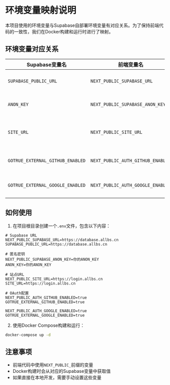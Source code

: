 # 环境变量映射说明

本项目使用的环境变量与Supabase自部署环境变量有对应关系。为了保持前端代码的一致性，我们在Docker构建和运行时进行了映射。

## 环境变量对应关系

| Supabase变量名 | 前端变量名 | 说明 |
|--------------|-----------|------|
| `SUPABASE_PUBLIC_URL` | `NEXT_PUBLIC_SUPABASE_URL` | Supabase API服务地址 |
| `ANON_KEY` | `NEXT_PUBLIC_SUPABASE_ANON_KEY` | Supabase匿名访问密钥 |
| `SITE_URL` | `NEXT_PUBLIC_SITE_URL` | 应用站点URL，用于OAuth回调 |
| `GOTRUE_EXTERNAL_GITHUB_ENABLED` | `NEXT_PUBLIC_AUTH_GITHUB_ENABLED` | 是否启用GitHub登录 |
| `GOTRUE_EXTERNAL_GOOGLE_ENABLED` | `NEXT_PUBLIC_AUTH_GOOGLE_ENABLED` | 是否启用Google登录 |

## 如何使用

1. 在项目根目录创建一个`.env`文件，包含以下内容：

```
# Supabase URL
NEXT_PUBLIC_SUPABASE_URL=https://database.allbs.cn
SUPABASE_PUBLIC_URL=https://database.allbs.cn

# 匿名密钥
NEXT_PUBLIC_SUPABASE_ANON_KEY=你的ANON_KEY
ANON_KEY=你的ANON_KEY

# 站点URL
NEXT_PUBLIC_SITE_URL=https://login.allbs.cn
SITE_URL=https://login.allbs.cn

# OAuth配置
NEXT_PUBLIC_AUTH_GITHUB_ENABLED=true
GOTRUE_EXTERNAL_GITHUB_ENABLED=true

NEXT_PUBLIC_AUTH_GOOGLE_ENABLED=true
GOTRUE_EXTERNAL_GOOGLE_ENABLED=true
```

2. 使用Docker Compose构建和运行：

```bash
docker-compose up -d
```

## 注意事项

- 前端代码中使用`NEXT_PUBLIC_`前缀的变量
- Docker构建时会从对应的Supabase变量中获取值
- 如果直接在本地开发，需要手动设置这些变量 